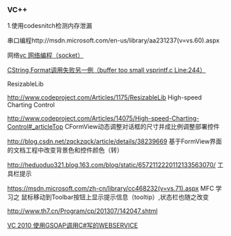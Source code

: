 ### VC++

1.使用codesnitch检测内存泄漏


串口编程http://msdn.microsoft.com/en-us/library/aa231237(v=vs.60).aspx

网络[vc 网络编程（socket）](https://www.cnblogs.com/HappyXie/archive/2011/03/06/1972394.html)

[CString.Format调用失败另一例（buffer too small vsprintf.c Line:244）](https://blog.csdn.net/mxclxp/article/details/7998028)

ResizableLib

http://www.codeproject.com/Articles/1175/ResizableLib
High-speed Charting Control

http://www.codeproject.com/Articles/14075/High-speed-Charting-Control#_articleTop
CFormView动态调整对话框的尺寸并成比例调整部署控件

http://blog.csdn.net/zqckzqck/article/details/38239669
基于FormView界面的文档工程中改变背景色和控件颜色（转）

http://heduoduo321.blog.163.com/blog/static/6572112220112133563070/
工具栏提示

https://msdn.microsoft.com/zh-cn/library/cc468232(v=vs.71).aspx
MFC 学习之 鼠标移动到Toolbar按钮上显示提示信息（tooltip）,状态栏也随之改变

http://www.th7.cn/Program/cp/201307/142047.shtml

[VC 2010 使用GSOAP调用C#写的WEBSERVICE](https://blog.csdn.net/startexcel/article/details/8208135)